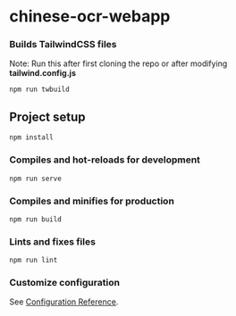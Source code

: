 # chinese-ocr-webapp

### Builds TailwindCSS files
Note: Run this after first cloning the repo or after modifying **tailwind.config.js**
```
npm run twbuild
```

## Project setup
```
npm install
```

### Compiles and hot-reloads for development
```
npm run serve
```

### Compiles and minifies for production
```
npm run build
```

### Lints and fixes files
```
npm run lint
```

### Customize configuration
See [Configuration Reference](https://cli.vuejs.org/config/).
